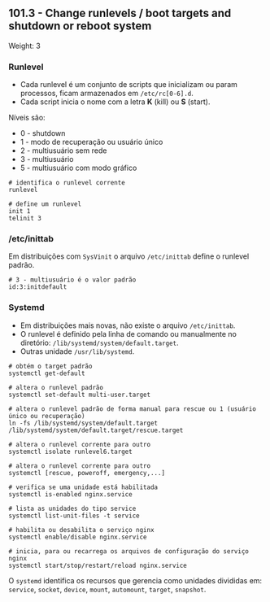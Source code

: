 ## 101.3 - Change runlevels / boot targets and shutdown or reboot system
Weight: 3

### Runlevel

* Cada runlevel é um conjunto de scripts que inicializam ou param processos, ficam armazenados em `/etc/rc[0-6].d`.
* Cada script inicia o nome com a letra **K** (kill) ou **S** (start).

Níveis são:
* 0 - shutdown
* 1 - modo de recuperação ou usuário único
* 2 - multiusuário sem rede
* 3 - multiusuário
* 5 - multiusuário com modo gráfico

```shell
# identifica o runlevel corrente
runlevel

# define um runlevel
init 1
telinit 3
```

### /etc/inittab

Em distribuições com `SysVinit` o arquivo `/etc/inittab` define o runlevel padrão.

```shell
# 3 - multiusuário é o valor padrão
id:3:initdefault
```

### Systemd

* Em distribuições mais novas, não existe o arquivo `/etc/inittab`.
* O runlevel é definido pela linha de comando ou manualmente no diretório: `/lib/systemd/system/default.target`.
* Outras unidade `/usr/lib/systemd`.

```shell
# obtém o target padrão
systemctl get-default

# altera o runlevel padrão
systemctl set-default multi-user.target

# altera o runlevel padrão de forma manual para rescue ou 1 (usuário único ou recuperação)
ln -fs /lib/systemd/system/default.target /lib/systemd/system/default.target/rescue.target

# altera o runlevel corrente para outro
systemctl isolate runlevel6.target

# altera o runlevel corrente para outro
systemctl [rescue, poweroff, emergency,...]

# verifica se uma unidade está habilitada
systemctl is-enabled nginx.service

# lista as unidades do tipo service
systemctl list-unit-files -t service

# habilita ou desabilita o serviço nginx
systemctl enable/disable nginx.service

# inicia, para ou recarrega os arquivos de configuração do serviço nginx
systemctl start/stop/restart/reload nginx.service
```

O `systemd` identifica os recursos que gerencia como unidades divididas em: `service`, `socket`, `device`, `mount`, `automount`, `target`, `snapshot`.

